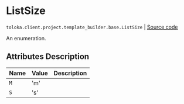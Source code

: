 # ListSize
`toloka.client.project.template_builder.base.ListSize` | [Source code](https://github.com/Toloka/toloka-kit/blob/v1.2.0.post1/src/client/project/template_builder/base.py#L224)

An enumeration.

## Attributes Description

| Name | Value | Description |
| :------| :-----------| :----------| 
`M`|'m'|
`S`|'s'|
